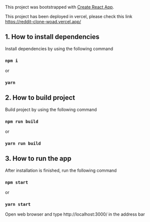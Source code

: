 This project was bootstrapped with [Create React App](https://github.com/facebook/create-react-app).

This project has been deployed in vercel, please check this link
https://reddit-clone-woad.vercel.app/

## 1. How to install dependencies
Install dependencies by using the following command
### `npm i`
or
### `yarn`

## 2. How to build project
Build project by using the following command
### `npm run build`
or
### `yarn run build`

## 3. How to run the app
After installation is finished, run the following command
### `npm start`
or
### `yarn start`
Open web browser and type http://localhost:3000/ in the address bar
